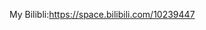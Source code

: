 My Bilibli:https://space.bilibili.com/10239447

<!---
Zer01nk/Zer01nk is a ✨ special ✨ repository because its `README.md` (this file) appears on your GitHub profile.
You can click the Preview link to take a look at your changes.
--->
